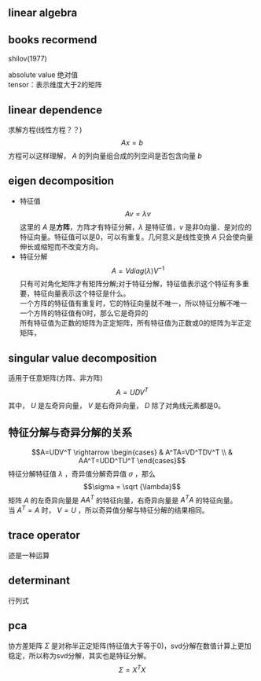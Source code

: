 linear algebra
-----
## books recormend
shilov(1977)

absolute value 绝对值  
tensor：表示维度大于2的矩阵
## linear dependence
求解方程(线性方程？？)
$$Ax=b$$
方程可以这样理解， $A$ 的列向量组合成的列空间是否包含向量 $b$ 
## eigen decomposition  
- 特征值
$$Av=\lambda v$$
这里的 $A$ 是**方阵**，方阵才有特征分解，$\lambda$ 是特征值，$v$ 是非0向量、是对应的特征向量。特征值可以是0，可以有重复。几何意义是线性变换 $A$ 只会使向量伸长或缩短而不改变方向。
- 特征分解
$$A=Vdiag(\lambda)V^{-1}$$ 
只有可对角化矩阵才有矩阵分解;对于特征分解，特征值表示这个特征有多重要，特征向量表示这个特征是什么。  
一个方阵的特征值有重复时，它的特征向量就不唯一，所以特征分解不唯一    
一个方阵的特征值有0时，那么它是奇异的  
所有特征值为正数的矩阵为正定矩阵，所有特征值为正数或0的矩阵为半正定矩阵，
## singular value decomposition
适用于任意矩阵(方阵、非方阵)
$$A=UDV^T$$
其中， $U$ 是左奇异向量， $V$ 是右奇异向量， $D$ 除了对角线元素都是0。
## 特征分解与奇异分解的关系
$$A=UDV^T \rightarrow \begin{cases} & A^TA=VD^TDV^T  \\
&  AA^T=UDD^TU^T
\end{cases}$$
特征分解特征值 $\lambda$ ，奇异值分解奇异值 $\sigma$ ，那么
$$\sigma = \sqrt {\lambda}$$
矩阵 $A$ 的左奇异向量是 $AA^T$ 的特征向量，右奇异向量是 $A^TA$ 的特征向量。  
当 $A^T=A$ 时， $V=U$ ，所以奇异值分解与特征分解的结果相同。
## trace operator
迹是一种运算

## determinant 
行列式  

## pca 
协方差矩阵 $\Sigma$ 是对称半正定矩阵(特征值大于等于0)，svd分解在数值计算上更加稳定，所以称为svd分解，其实也是特征分解。
$$\Sigma=X^TX$$